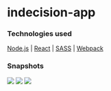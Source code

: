 # indecision-app

### Technologies used
[Node.js](https://nodejs.org/en/) |
[React](https://facebook.github.io/react/) |
[SASS](http://sass-lang.com/) |
[Webpack](https://webpack.js.org/) 

### Snapshots
![](https://i.imgur.com/XdI3kyi.png?1)
![](https://i.imgur.com/9CWNb6n.png?1)
![](https://i.imgur.com/NdCKdBm.png?1)

